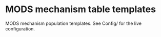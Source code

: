 # MODS mechanism table templates

MODS mechanism population templates.  See Config/ for the live configuration.
